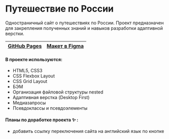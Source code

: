 # Путешествие по России

Одностраничный сайт о путешествиях по России.
Проект предназначен для закрепления полученных знаний и навыков разработки адаптивной верстки. 

| [GitHub Pages](https://dizhukova.github.io/russian-travel/) | [Макет в Figma](https://www.figma.com/file/5S2WSbEFL6awjVWJ0NWL8Q/Sprint-3_-Russia-_-desktop-mobile?node-id=28503%3A0) |
| ------ | ------ |

#### В проекте используются:
* HTML5, CSS3
* CSS Flexbox Layout
* CSS Grid Layout
* БЭМ
* Организация файловой структуры nested
* Адаптивная верстка (Desktop First)
* Медиазапросы
* Псевдоклассы и псевдоэлементы

#### Планы по доработке проекта ✨ :
* добавить ссылку переключения сайта на английский язык по кнопке